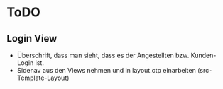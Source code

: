 # ToDO
## Login View
- Überschrift, dass man sieht, dass es der Angestellten bzw. Kunden-Login ist.
- Sidenav aus den Views nehmen und in layout.ctp einarbeiten (src-Template-Layout)